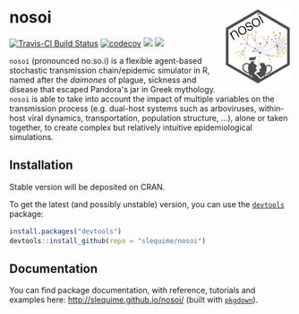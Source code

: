 nosoi <img src="man/figures/logo.png" align="right" alt="" width="120" />
===============
[![Travis-CI Build Status](https://api.travis-ci.org/slequime/nosoi.svg?branch=master)](https://travis-ci.org/slequime/nosoi)
[![codecov](https://codecov.io/gh/slequime/nosoi/branch/master/graph/badge.svg)](https://codecov.io/gh/slequime/nosoi)
[![](https://img.shields.io/badge/docs-vignettes-blue.svg)](http://slequime.github.io/nosoi/)
[![](https://img.shields.io/github/license/slequime/nosoi)](http://slequime.github.io/nosoi/)

`nosoi` (pronounced no.so.i) is a flexible agent-based stochastic transmission chain/epidemic simulator in R, named after the *daimones* of plague, sickness and disease that escaped Pandora's jar in Greek mythology. `nosoi` is able to take into account the impact of multiple variables on the transmission process (e.g. dual-host systems such as arboviruses, within-host viral dynamics, transportation, population structure, ...), alone or taken together, to create complex but relatively intuitive epidemiological simulations.

## Installation
Stable version will be deposited on CRAN.

To get the latest (and possibly unstable) version, you can use the [`devtools`](https://github.com/hadley/devtools) package:
```R
install.packages("devtools")
devtools::install_github(repo = "slequime/nosoi")
```

## Documentation

You can find package documentation, with reference, tutorials and examples here: http://slequime.github.io/nosoi/ (built with [`pkgdown`](https://github.com/hadley/pkgdown)).